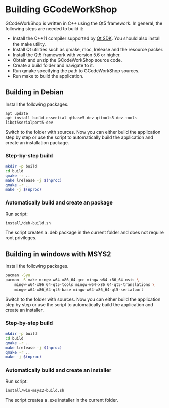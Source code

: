 Building GCodeWorkShop
======================

GCodeWorkShop is written in C++ using the Qt5 framework. In general,
the following steps are needed to build it:

- Install the C++11 compiler supported by [Qt SDK][1]. You should also
  install the make utility.
- Install Qt utilities such as qmake, moc, lrelease and the resource packer.
- Install the Qt5 framework with version 5.6 or higher.
- Obtain and unzip the GCodeWorkShop source code.
- Create a build folder and navigate to it.
- Run qmake specifying the path to GCodeWorkShop sources.
- Run make to build the application.


Building in Debian
------------------

Install the following packages.

```
apt update
apt install build-essential qtbase5-dev qttools5-dev-tools libqt5serialport5-dev
```

Switch to the folder with sources. Now you can either build the application
step by step or use the script to automatically build the application and
create an installation package.


### Step-by-step build

```sh
mkdir -p build
cd build
qmake -r ..
make lrelease -j $(nproc)
qmake -r ..
make -j $(nproc)
```


### Automatically build and create an package

Run script:

```sh
install/deb-build.sh
```

The script creates a .deb package in the current folder and does not require
root privileges.


Building in windows with MSYS2
------------------------------

Install the following packages.

```sh
pacman -Syu
pacman -S make mingw-w64-x86_64-gcc mingw-w64-x86_64-nsis \
    mingw-w64-x86_64-qt5-tools mingw-w64-x86_64-qt5-translations \
    mingw-w64-x86_64-qt5-base mingw-w64-x86_64-qt5-serialport
```

Switch to the folder with sources. Now you can either build the application
step by step or use the script to automatically build the application and
create an installer.


### Step-by-step build

```sh
mkdir -p build
cd build
qmake -r ..
make lrelease -j $(nproc)
qmake -r ..
make -j $(nproc)
```


### Automatically build and create an installer

Run script:

```sh
install/win-msys2-build.sh
```

The script creates a .exe installer in the current folder.


[1]: https://doc.qt.io/qt-5/supported-platforms.html "Qt5 doc: supported platforms"
